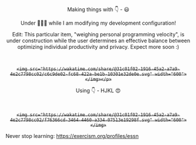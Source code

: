 <div align="center">
  
Making things with 👇 - 😃

Under 🔧🔨🔧 while I am modifying my development configuration!

Edit: This particular item, "weighing personal programming velocity", is under construction while the user determines an effective balance between optimizing individual productivity and privacy. Expect more soon :)

</br>

~~`<img src="https://wakatime.com/share/@31c01f02-1916-45a2-a7a9-4e2c7798cc02/c6c9de02-fc68-422a-be1b-10301e32de0e.svg" width="600"></img></p>`~~

Using 👇 - HJKL 😍

</br>

~~`<img src="https://wakatime.com/share/@31c01f02-1916-45a2-a7a9-4e2c7798cc02/f76366cd-3464-4460-a334-07513e19298f.svg" width="600"></img>`~~
</div>

Never stop learning: https://exercism.org/profiles/essn
